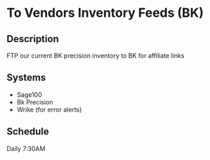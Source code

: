 # To Vendors Inventory Feeds (BK)

## Description

FTP our current BK precision inventory to BK for affiliate links

## Systems
- Sage100
- Bk Precision
- Wrike (for error alerts)

## Schedule
Daily 7:30AM